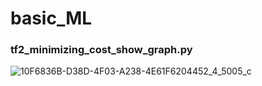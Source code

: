 # basic_ML

### tf2_minimizing_cost_show_graph.py
![10F6836B-D38D-4F03-A238-4E61F6204452_4_5005_c](https://user-images.githubusercontent.com/18901638/104838933-53297f80-5901-11eb-9fda-ebb43f093af0.jpeg)
